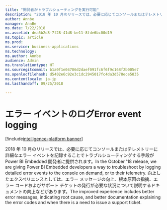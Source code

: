 ```yaml
---
title: "開発者がトラブルシューティングを実行可能"
description: "2018 年 10 月のリリースでは、必要に応じてコンソールまたはテレメトリーに詳細なエラー イベントを記録することでトラブルシューティングする手段が Power BI Embedded 開発者に提供されます。"
author: Annbe
manager: AnnBe
ms.date: 7/22/2018
ms.assetid: dea5b2d8-7f28-41d8-be11-8fde6bc00d19
ms.topic: article
ms.prod: 
ms.service: business-applications
ms.technology: 
ms.author: Annbe
audience: Admin
ms.translationtype: HT
ms.sourcegitcommit: b1a0f1e04786d2daef091fc6f6f9c168f2b005e7
ms.openlocfilehash: d5402e6c92e3c1dc2945017fc4da3d578ece5835
ms.contentlocale: ja-jp
ms.lasthandoff: 09/25/2018

---
```

#  <a name="error-event-logging"></a><span data-ttu-id="24fa2-103">エラー イベントのログ</span><span class="sxs-lookup"><span data-stu-id="24fa2-103">Error event logging</span></span>

[!include[intelligence-platform banner](../../includes/intelligence-platform.md)]



<span data-ttu-id="24fa2-104">2018 年 10 月のリリースでは、必要に応じてコンソールまたはテレメトリーに詳細なエラー イベントを記録することでトラブルシューティングする手段が Power BI Embedded 開発者に提供されます。</span><span class="sxs-lookup"><span data-stu-id="24fa2-104">In the October '18 release, we are giving Power BI Embedded developers a way to troubleshoot by logging detailed error events to the console on demand, or to their telemetry.</span></span> <span data-ttu-id="24fa2-105">向上したエクスペリエンスとしては、エラー メッセージの向上、根本原因の指摘、エラー コードおよびサポート チケットの発行が必要な状況について説明するドキュメントの向上などがあります。</span><span class="sxs-lookup"><span data-stu-id="24fa2-105">The improved experience includes better error messages, indicating root cause, and better documentation explaining the error codes and when there is a need to issue a support ticket.</span></span>

